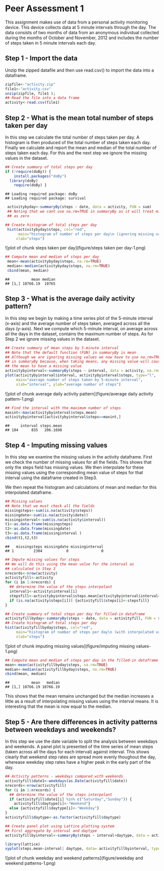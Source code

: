 # Peer Assessment 1

This assignment makes use of data from a personal activity monitoring device. This device collects data at 5 minute intervals through the day. The data consists of two months of data from an anonymous individual collected during the months of October and November, 2012 and includes the number of steps taken in 5 minute intervals each day.

## Step 1 - Import the data
Unzip the zipped datafile and then use read.csv() to import the data into a dataframe.


```r
zipfile<-"activity.zip"
file1<-"activity.csv"
unzip(zipfile, file1 ); 
## Read the file into a data frame
activity<-read.csv(file1)
```

## Step 2 - What is the mean total number of steps taken per day
In this step we calculate the total number of steps taken per day. A histogram is then produced of the total number of steps taken each day. Finally we calculate and report the mean and median of the total number of steps taken each day. For this and the next step we ignore the missing values in the dataset.


```r
## Create summary of total steps per day
if (!require(doBy)) {
    install.packages("doBy")
  library(doBy)
    require(doBy) }
```

```
## Loading required package: doBy
## Loading required package: survival
```

```r
 activitybyday<-summaryBy(steps ~ date, data = activity, FUN = sum)
 ## Noting that we cant use na.rm=TRUE in summaryBy as it will treat missing values 
 ## as zero

## Create histogram of total steps per day
 hist(activitybyday$steps, col="red", 
      main="histogram of number of steps per day\n (ignoring missing values)",
     xlab="steps")
```

![plot of chunk steps taken per day](figure/steps taken per day-1.png) 

```r
## Compute mean and median of steps per day
 mean<-mean(activitybyday$steps, na.rm=TRUE)
 median<-median(activitybyday$steps, na.rm=TRUE)
 cbind(mean, median)
```

```
##          mean median
## [1,] 10766.19  10765
```

## Step 3 - What is the average daily activity pattern?
In this step we begin by making a time series plot of the 5-minute interval (x-axis) and the average number of steps taken, averaged across all the days (y-axis).  Next we compute which 5-minute interval, on average across all the days in the dataset, contains the maximum number of steps.  As for Step 2 we ignore missing values in the dataset.


```r
## Create summary of mean steps by 5-minute interval
## Note that the default function (FUN) in summaryBy is mean
## Although we are ignoring missing values we now have to use na.rm=TRUE
## in summaryBy because, when taking means, any missing value will cause
## the mean to have a missing value
activitybyinterval<-summaryBy(steps ~ interval, data = activity, na.rm=TRUE)
plot(activitybyinterval$interval, activitybyinterval$steps, type="l",
     main="average number of steps taken by 5-minute interval",
     xlab="interval", ylab="average number of steps")
```

![plot of chunk average daily activity pattern](figure/average daily activity pattern-1.png) 

```r
## Find the interval with the maximum number of steps
maxint<-max(activitybyinterval$steps.mean)
activitybyinterval[activitybyinterval$steps==maxint,]
```

```
##     interval steps.mean
## 104      835   206.1698
```

## Step 4 - Imputing missing values
In this step we examine the missing values in the activity dataframe. First we check the number of missing values for all the fields. This shows that only the steps field has missing values. We then interpolate for these missing values using the corresponding mean value of steps for that interval using the dataframe created in Step3.  

We then repeat the histogram and calculations of mean and median for this interpolated dataframe.


```r
## Missing values
## Note that we must check all the fields
missingsteps<-sum(is.na(activity$steps))
missingdate<-sum(is.na(activity$date))
missinginterval<-sum(is.na(activity$interval))
t1<-as.data.frame(missingsteps)
t2<-as.data.frame(missingdate)
t3<-as.data.frame(missinginterval )
cbind(t1,t2,t3)
```

```
##   missingsteps missingdate missinginterval
## 1         2304           0               0
```

```r
## Impute missing values for steps
## We will do this using the mean value for the interval as
## calculated in Step 3
nrecords<-nrow(activity)
activityfill<-activity
for (i in 1:nrecords) {
  ## determine the value of the steps interpolant
  interval1<-activity$interval[i]
  stepsfill<-activitybyinterval$steps.mean[activitybyinterval$interval==interval1]
  if (is.na(activity$steps[i])) {activityfill$steps[i]<-stepsfill}
}

## Create summary of total steps per day for filled-in dataframe
activityfillbyday<-summaryBy(steps ~ date, data = activityfill, FUN = sum)
## Create histogram of total steps per day
hist(activityfillbyday$steps, col="red", 
     main="histogram of number of steps per day\n (with interpolated values where missing)",
     xlab="steps")
```

![plot of chunk imputing missing values](figure/imputing missing values-1.png) 

```r
## Compute mean and median of steps per day in the filled-in dataframe
mean<-mean(activityfillbyday$steps, na.rm=TRUE)
median<-median(activityfillbyday$steps, na.rm=TRUE)
cbind(mean, median)
```

```
##          mean   median
## [1,] 10766.19 10766.19
```
This shows that the mean remains unchanged but the median increases a little as a result of interpolating missing values using the interval means.  It is interesting that the mean is now equal to the median.

## Step 5 - Are there differences in activity patterns between weekdays and weekends?
In this step we use the date variable to split the analysis between weekdays and weekends.  A panel plot is presented of the time series of mean steps (taken across all the days for each interval) against interval. This shows clearly that weekend step rates are spread more evenly thoughout the day, wherease weekday step rates have a higher peak in the early part of the day.


```r
## Activity patterns - weekdays compared with weekends
activityfill$date1<-weekdays(as.Date(activityfill$date))
nrecords<-nrow(activityfill)
for (i in 1:nrecords) {
  ## determine the value of the steps interpolant
  if (activityfill$date1[i] %in% c("Saturday","Sunday")) {
    activityfill$daytype[i]<-"Weekend"}
  else {activityfill$daytype[i]<-"Weekday"}
}
activityfill$daytype<-as.factor(activityfill$daytype)

## Create panel plot using Lattice plotting system
## First aggregate by interval and daytype
activityfillbyinterval<-summaryBy(steps ~ interval+daytype, data = activityfill, na.rm=TRUE)

library(lattice)
xyplot(steps.mean~interval| daytype, data= activityfillbyinterval, type="l", layout=c(1,2))
```

![plot of chunk weekday and weekend patterns](figure/weekday and weekend patterns-1.png) 
